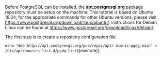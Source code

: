 Before PostgreSQL can be installed, the **apt.postgresql.org** package
repository must be setup on the machine. This tutorial is based on Ubuntu
18.04; for the appropriate commands for other Ubuntu versions, please visit
https://www.postgresql.org/download/linux/ubuntu/. Instructions for Debian
Linux can be found at https://www.postgresql.org/download/linux/debian/.

The first step is to create a repository configuration file:

`echo "deb http://apt.postgresql.org/pub/repos/apt/ bionic-pgdg main" > /etc/apt/sources.list.d/pgdg.list`{{execute}}
